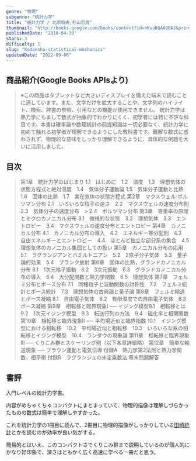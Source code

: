 ```yaml
---
genre: "物理"
subgenre: "統計力学"
title: "統計力学 / 北原和夫,杉山忠男"
thumbnail: "http://books.google.com/books/content?id=nKuuBQAAQBAJ&printsec=frontcover&img=1&zoom=1&edge=curl&source=gbs_api"
publishedDate: "2010-04-30"
stars: 3
difficulty: 1
slug: "Kodansha-statistical-mechanics"
updatedDate: "2022-09-06"
---
```


## 商品紹介(Google Books APIsより)

> ※この商品はタブレットなど大きいディスプレイを備えた端末で読むことに適しています。また、文字だけを拡大することや、文字列のハイライト、検索、辞書の参照、引用などの機能が使用できません。
> 統計力学は熱力学にもまして数式が抽象的でわかりにくく、初学者には特に不評な科目です。本書は確率論や数理統計の前提知識は一切必要なく、統計力学に初めて触れる初学者が理解できるようにした教科書です。難解な数式に惑わされず、物理的な意味をしっかり理解できるように、具体的な例題を大いに活用しました。

## 目次

> 第1章　統計力学のはじまり
> 1.1　はじめに　1.2　温度　1.3　理想気体の状態方程式と絶対温度　1.4　気体分子運動論
> 1.5　気体分子運動と比熱　1.6　固体の比熱　1.7　実在気体の状態方程式
> 第2章　マクスウェル‐ボルツマン分布
> 2.1　いろいろな粒子の速さ　2.2　マクスウェルの速度分布則　2.3　気体分子の速度分布　> 2.4　ボルツマン分布
> 第3章　等重率の原理とミクロカノニカル分布
> 3.1　微視的な状態　3.2　理想気体　3.3　エントロピー　3.4　マクスウェルの速度分布とエントロピー
> 第4章　カノニカル分布
> 4.1　カノニカル分布の導入　4.2　エネルギー等分配則　4.3　自由エネルギーとエントロピー　4.4　ほとんど独立な部分系の集合　4.5　理想気体のカノニカル集団としての扱い
> 第5章　カノニカル分布の応用
> 5.1　ラグランジアンとハミルトニアン　5.2　2原子分子気体　5.3　量子論的効果　5.4　プランク放射
> 第6章　固体の比熱，グランドカノニカル分布
> 6.1　1次元格子振動　6.2　3次元振動　6.3　グランドカノニカル分布の導入　6.4　大分配関数と熱力学関数　6.5　理想気体
> 第7章　フェルミ分布とボース分布
> 7.1　同種粒子と波動関数の対称性　7.2　フェルミ統計とボース統計　7.3　理想気体の古典論と量子論
> 第8章　フェルミ縮退とボース凝縮
> 8.1　自由電子気体　8.2　有限温度での自由電子気体　8.3 ボース凝縮
> 第9章　相転移と臨界現象I ── イジング模型9.1　相転移とは　9.2　1次元イジング模型　9.3　転送行列の方法　9.4　磁化率と相関関数
> 第10章　相転移と臨界現象II ── 平均場近似と臨界指数
> 10.1　イジング模型における相転移　10.2　平均場近似と相転移　10.3　いろいろな系の相転移とイジング模型　10.4　ランダウの現象論
> 第11章　相転移と臨界現象III ── くりこみ群とスケーリング則（以下各章詳細略）
> 第12章　簡単な輸送現象 ── ブラウン運動と電気伝導
> 付録A　熱力学第2法則と熱力学関数，相平衡
> 付録B　ラグランジュの未定乗数法
> 章末問題解答

## 書評

入門レベルの統計力学書。

内容がめちゃくちゃコンパクトにまとまっていて、物理的描像は理解しづらかったものの数式は簡単で理解しやすかった。

これを統計力学の1冊目に読んで、2冊目に物理的描像がしっかりしている[田崎統計](/book_reviews/tasaki-statistical-mechanics)とかを読むのが効率が良い気がする。

簡易的とはいえ、このコンパクトさでくりこみ群まで説明しているのが個人的にかなり好印象で、深さはともかく広く高速に学べる一冊だと思う。
